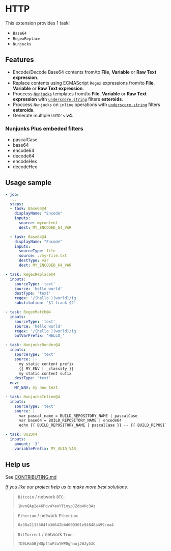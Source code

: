 # HTTP

This extension provides 1 task!

* `Base64`
* `RegexReplace`
* `Nunjucks`

## Features

* Encode/Decode Base64 contents from/to **File**, **Variable** or **Raw Text expression**.
* Replace contents using ECMAScript `Regex` expressions from/to **File**, **Variable** or **Raw Text expression**.
* Proccess [`Nunjucks`](https://mozilla.github.io/nunjucks/templating.html) templates from/to **File**, **Variable** or **Raw Text expression** with [`underscore.string`](https://www.npmjs.com/package/underscore.string) filters **esteroids**.
* Proccess `Nunjucks` on `inline` operations with [`underscore.string`](https://www.npmjs.com/package/underscore.string) filters **esteroids**.
* Generate multiple `UUID's` **v4**.


### Nunjunks Plus embeded filters
* pascalCase
* base64
* encode64
* decode64
* encodeHex
* decodeHex

## Usage sample

```yaml
- job:
  ...
  steps:
  - task: Base64@4
    displayName: "Encode"
    inputs:
      source: mycontent
      dest: MY_ENCODED_64_VAR

  - task: Base64@4
    displayName: "Encode"
    inputs:
      sourceType: file
      source: ./my-file.txt
      destType: var
      dest: MY_ENCODED_64_VAR

- task: RegexReplace@4
  inputs:
    sourceType: 'text'
    source: 'hello world'
    destType: 'text'
    regex: '/(hello )(world)/ig'
    substitution: '$1 frank $2'

- task: RegexMatch@4
  inputs:
    sourceType: 'text'
    source: 'hello world'
    regex: '/(hello )(world)/ig'
    outVarPrefix: 'HELLO_'

- task: NunjucksRender@4
  inputs:
    sourceType: 'text'
    source: |-
      my static content prefix
      {{ MY_ENV | _classify }}
      my static content sufix
    destType: 'text'
  env:
    MY_ENV: my new text

- task: NunjucksInline@4
  inputs:
    sourceType: 'text'
    source: |
      var pascal_name = BUILD_REPOSITORY_NAME | pascalCase
      var base64 = BUILD_REPOSITORY_NAME | encode64
      echo {{ BUILD_REPOSITORY_NAME | pascalCase }} -- {{ BUILD_REPOSITORY_NAME | encode64 }}

- task: UUID@4
  inputs:
    amount: '3'
    variablePrefix: MY_UUID_VAR_

```

## Help us

See [CONTRIBUTING.md](https://github.com/alelltech/azdo-string-kit/blob/main/CONTRIBUTING.md)

*If you like our project help us to make more best solutions.*

> `Bitcoin` / network `BTC`:
>
> `1NvnQAp2e46Fqv4YaoYTioypJZdq4Kc3Az`

> `Etherium` / network `Etherium`:
>
> `0x38a2113604fb3d642bbd009301e94848a499cea4`

> `BitTorrent` / network `Tron`:
>
> `TD9LHa5BjWQpf4oP3uYWP8ghnojJWJy53C`
